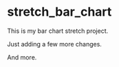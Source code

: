 # stretch_bar_chart

This is my bar chart stretch project.

Just adding a few more changes.

And more.
